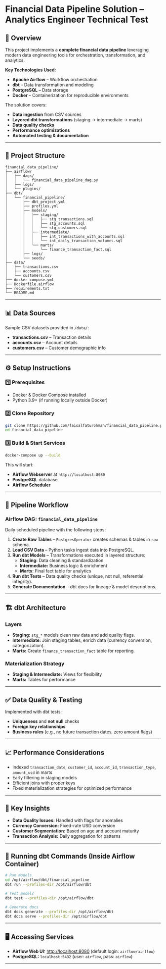 # Financial Data Pipeline Solution – Analytics Engineer Technical Test

## 📌 Overview
This project implements a **complete financial data pipeline** leveraging modern data engineering tools for orchestration, transformation, and analytics.

**Key Technologies Used:**
- **Apache Airflow** – Workflow orchestration
- **dbt** – Data transformation and modeling
- **PostgreSQL** – Data storage
- **Docker** – Containerization for reproducible environments

The solution covers:
- **Data ingestion** from CSV sources
- **Layered dbt transformations** (staging → intermediate → marts)
- **Data quality checks**
- **Performance optimizations**
- **Automated testing & documentation**

---

## 📂 Project Structure
```
financial_data_pipeline/
├── airflow/
│   ├── dags/
│   │   └── financial_data_pipeline_dag.py
│   ├── logs/
│   └── plugins/
├── dbt/
│   └── financial_pipeline/
│       ├── dbt_project.yml
│       ├── profiles.yml
│       ├── models/
│       │   ├── staging/
│       │   │   ├── stg_transactions.sql
│       │   │   ├── stg_accounts.sql
│       │   │   └── stg_customers.sql
│       │   ├── intermediate/
│       │   │   ├── int_transactions_with_accounts.sql
│       │   │   └── int_daily_transaction_volumes.sql
│       │   └── marts/
│       │       └── finance_transaction_fact.sql
│       ├── logs/
│       └── seeds/
├── data/
│   ├── transactions.csv
│   ├── accounts.csv
│   └── customers.csv
├── docker-compose.yml
├── Dockerfile.airflow
├── requirements.txt
└── README.md
```

---

## 📊 Data Sources
Sample CSV datasets provided in `/data/`:
- **transactions.csv** – Transaction details  
- **accounts.csv** – Account details  
- **customers.csv** – Customer demographic info  

---

## ⚙️ Setup Instructions

### 1️⃣ Prerequisites
- Docker & Docker Compose installed
- Python 3.9+ (if running locally outside Docker)

### 2️⃣ Clone Repository
```bash
git clone https://github.com/faisalfaturohman/financial_data_pipeline.git
cd financial_data_pipeline
```

### 3️⃣ Build & Start Services
```bash
docker-compose up --build
```
This will start:
- **Airflow Webserver** at `http://localhost:8080`
- **PostgreSQL** database
- **Airflow Scheduler**

---

## 🚀 Pipeline Workflow

### **Airflow DAG:** `financial_data_pipeline`
Daily scheduled pipeline with the following steps:

1. **Create Raw Tables** – `PostgresOperator` creates schemas & tables in `raw` schema.  
2. **Load CSV Data** – Python tasks ingest data into PostgreSQL.  
3. **Run dbt Models** – Transformations executed in layered structure:
   - **Staging:** Data cleaning & standardization  
   - **Intermediate:** Business logic & enrichment  
   - **Marts:** Final fact table for analytics  
4. **Run dbt Tests** – Data quality checks (unique, not null, referential integrity).  
5. **Generate Documentation** – dbt docs for lineage & model descriptions.

---

## 🏗️ dbt Architecture

### **Layers**
- **Staging:** `stg_*` models clean raw data and add quality flags.
- **Intermediate:** Join staging tables, enrich data (currency conversion, categorization).
- **Marts:** Create `finance_transaction_fact` table for reporting.

### **Materialization Strategy**
- **Staging & Intermediate:** Views for flexibility
- **Marts:** Tables for performance

---

## ✅ Data Quality & Testing
Implemented with dbt tests:
- **Uniqueness** and **not null** checks
- **Foreign key relationships**
- **Business rules** (e.g., no future transaction dates, zero amount flags)

---

## 📈 Performance Considerations
- Indexed `transaction_date`, `customer_id`, `account_id`, `transaction_type`, `amount_usd` in marts
- Early filtering in staging models
- Efficient joins with proper keys
- Fixed materialization strategies for optimized performance

---

## 📌 Key Insights
- **Data Quality Issues:** Handled with flags for anomalies
- **Currency Conversion:** Fixed-rate USD conversion
- **Customer Segmentation:** Based on age and account maturity
- **Transaction Analysis:** Daily aggregation for patterns

---

## 🧪 Running dbt Commands (Inside Airflow Container)
```bash
# Run models
cd /opt/airflow/dbt/financial_pipeline
dbt run --profiles-dir /opt/airflow/dbt

# Test models
dbt test --profiles-dir /opt/airflow/dbt

# Generate docs
dbt docs generate --profiles-dir /opt/airflow/dbt
dbt docs serve --profiles-dir /opt/airflow/dbt
```

---

## 🖥️ Accessing Services
- **Airflow Web UI:** [http://localhost:8080](http://localhost:8080) (default login: `airflow/airflow`)
- **PostgreSQL:** `localhost:5432` (user: `airflow`, pass: `airflow`)

---
